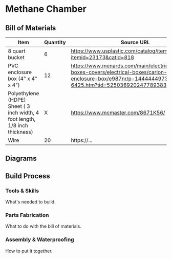 # Methane Chamber

## Bill of Materials

| Item        | Quantity    | Source URL  |
| ----------- | ----------- | ----------- |
| 8 quart bucket | 6 | https://www.usplastic.com/catalog/item.aspx?itemid=23173&catid=818 |
| PVC enclosure box (4" x 4" x 4") | 12 | https://www.menards.com/main/electrical/electrical-boxes-covers/electrical-boxes/carlon-reg-pvc-enclosure-box/e987nr/p-1444444973425-c-6425.htm?tid=5250369202477893839&ipos=7 |
| Polyethylene (HDPE) Sheet ( 3 inch width, 4 foot length, 1/8 inch thickness) | X | https://www.mcmaster.com/8671K56/ |
| Wire        | 20          | https://... |

## Diagrams


## Build Process

### Tools & Skills

What's needed to build.

### Parts Fabrication

What to do with the bill of materials.

### Assembly & Waterproofing

How to put it together.
